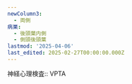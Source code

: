 ```yaml
---
newColumn3:
  - 両側
病巣:
  - 後頭葉内側
  - 側頭後頭葉
lastmod: '2025-04-06'
last_edited: 2025-02-27T00:00:00.000Z
---
```


神経心理検査:: VPTA
